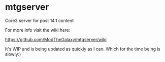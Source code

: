 # mtgserver


Core3 server for post 14.1 content

For more info visit the wiki here:

https://github.com/ModTheGalaxy/mtgserver/wiki

It's WIP and is being updated as quickly as I can. Which for the time being is slowly:)
